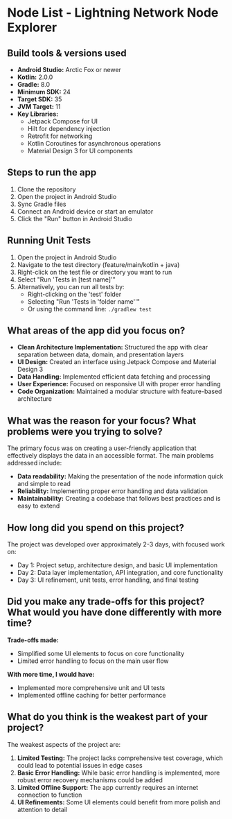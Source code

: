 # Node List - Lightning Network Node Explorer

## Build tools & versions used
- **Android Studio:** Arctic Fox or newer
- **Kotlin:** 2.0.0
- **Gradle:** 8.0
- **Minimum SDK:** 24
- **Target SDK:** 35
- **JVM Target:** 11
- **Key Libraries:**
  - Jetpack Compose for UI
  - Hilt for dependency injection
  - Retrofit for networking
  - Kotlin Coroutines for asynchronous operations
  - Material Design 3 for UI components

## Steps to run the app
1. Clone the repository
2. Open the project in Android Studio
3. Sync Gradle files
4. Connect an Android device or start an emulator
5. Click the "Run" button in Android Studio

## Running Unit Tests
1. Open the project in Android Studio
2. Navigate to the test directory (feature/main/kotlin + java)
3. Right-click on the test file or directory you want to run
4. Select "Run 'Tests in [test name]'"
5. Alternatively, you can run all tests by:
   - Right-clicking on the 'test' folder
   - Selecting "Run 'Tests in 'folder name''"
   - Or using the command line: `./gradlew test`

## What areas of the app did you focus on?
- **Clean Architecture Implementation:** Structured the app with clear separation between data, domain, and presentation layers
- **UI Design:** Created an interface using Jetpack Compose and Material Design 3
- **Data Handling:** Implemented efficient data fetching and processing
- **User Experience:** Focused on responsive UI with proper error handling
- **Code Organization:** Maintained a modular structure with feature-based architecture

## What was the reason for your focus? What problems were you trying to solve?
The primary focus was on creating a user-friendly application that effectively displays the data in an accessible format. The main problems addressed include:

- **Data readability:** Making the presentation of the node information quick and simple to read
- **Reliability:** Implementing proper error handling and data validation
- **Maintainability:** Creating a codebase that follows best practices and is easy to extend

## How long did you spend on this project?
The project was developed over approximately 2-3 days, with focused work on:
- Day 1: Project setup, architecture design, and basic UI implementation
- Day 2: Data layer implementation, API integration, and core functionality
- Day 3: UI refinement, unit tests, error handling, and final testing

## Did you make any trade-offs for this project? What would you have done differently with more time?
**Trade-offs made:**
- Simplified some UI elements to focus on core functionality
- Limited error handling to focus on the main user flow

**With more time, I would have:**
- Implemented more comprehensive unit and UI tests
- Implemented offline caching for better performance

## What do you think is the weakest part of your project?
The weakest aspects of the project are:

1. **Limited Testing:** The project lacks comprehensive test coverage, which could lead to potential issues in edge cases
2. **Basic Error Handling:** While basic error handling is implemented, more robust error recovery mechanisms could be added
3. **Limited Offline Support:** The app currently requires an internet connection to function
4. **UI Refinements:** Some UI elements could benefit from more polish and attention to detail

